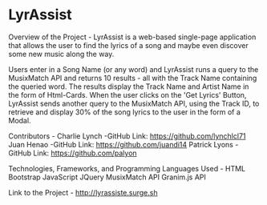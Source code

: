 # LyrAssist

Overview of the Project -
LyrAssist is a web-based single-page application that allows the user to find the lyrics of a song and maybe even discover some new music along the way.

Users enter in a Song Name (or any word) and LyrAssist runs a query to the MusixMatch API and returns 10 results - all with the Track Name containing the queried word. The results display the Track Name and Artist Name in the form of Html-Cards. When the user clicks on the 'Get Lyrics' Button, LyrAssist sends another query to the MusixMatch API, using the Track ID, to retrieve and display 30% of the song lyrics to the user in the form of a Modal.

Contributors -
Charlie Lynch
  -GitHub Link: https://github.com/lynchlcl71
Juan Henao
  -GitHub Link: https://github.com/juandi14
Patrick Lyons
  -GitHub Link: https://github.com/palyon

Technologies, Frameworks, and Programming Languages Used -
HTML
Bootstrap
JavaScript
JQuery
MusixMatch API
Granim.js API

Link to the Project -
http://lyrassiste.surge.sh